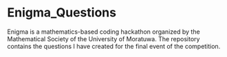 # Enigma_Questions
Enigma is a mathematics-based coding hackathon organized by the Mathematical Society of the University of Moratuwa. The repository contains the questions I have created for the final event of the competition.
